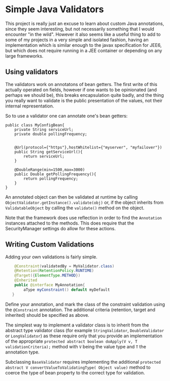 # Simple Java Validators
This project is really just an excuse to learn about custom Java annotations, since they seem interesting, but not
necessarily something that I would encounter "in the wild". However it also seems like a useful thing to add
to some of my projects in a very simple and isolated fashion, having an implementation which is similar enough to
the javax specification for JEE6, but which does not require running in a JEE container or depending on any large
frameworks.

## Using validators
The validators work on annotatons of bean getters. The first write of this actually operated on fields, however
if one wants to be opinionated (and perhaps we should be), this breaks encapsulation quite badly, and the
thing you really want to validate is the public presentation of the values, not their internal representation.

So to use a validator one can annotate one's bean getters:
```
public class MyConfigBean{
    private String serviceUrl;
    private double pollingFrequency;


    @Url(protocol={"https"},hostWhitelist={"myserver", "myfailover"})
    public String getServiceUrl(){
        return serviceUrl;
    }

    @DoubleRange(min=1500,max=3000)
    public Double getPollingFrequency(){
        return pollingFrequency;
    }
}
```
An annotated object can then be validated at runtime by calling
`ObjectValidator.getInstance().validate(obj)`
or, if the object inherits from `ValidatableObject` by calling the `validate()` method on the object.

Note that the framework does use reflection in order to find the `Annotation` instances attached to the methods.
This does require that the SecurityManager settings do allow for these actions.

## Writing Custom Validations
Adding your own validations is fairly simple.

```java
    @Constraint(validatedBy = MyValidator.class)
    @Retention(RetentionPolicy.RUNTIME)
    @Target({ElementType.METHOD})
    @Inherited
    public @interface MyAnnotation{
        aType myConstraint() default myDefault
   }
```

Define your annotation, and mark the class of the constraint validation using the `@Constraint` annotation.
The additional criteria (retention, target and inherited) should be specified as above.

The simplest way to implement a validator class is to inherit from the abstract type validator class (for example
`StringValidator`, `DoubleValidator` or `LongValidator`) as these require only that you provide an implementation of
the appropriate `protected abstract boolean doApply(V v, T validationCriteria);` method with `V` being the value type
and `T` the annotation type.

Subclassing `BaseValidator` requires implementing the additional
`protected abstract V convertValueToValidatingType( Object value)` method to coerce the type of bean property
to the correct type for validation.